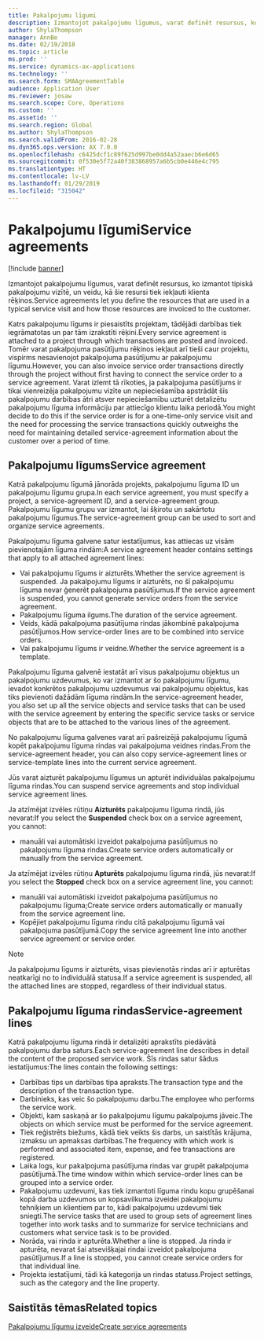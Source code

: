 ```yaml
---
title: Pakalpojumu līgumi
description: Izmantojot pakalpojumu līgumus, varat definēt resursus, ko izmantot tipiskā pakalpojumu vizītē, un veidu, kā šie resursi tiek iekļauti klienta rēķinos.
author: ShylaThompson
manager: AnnBe
ms.date: 02/19/2018
ms.topic: article
ms.prod: ''
ms.service: dynamics-ax-applications
ms.technology: ''
ms.search.form: SMAAgreementTable
audience: Application User
ms.reviewer: josaw
ms.search.scope: Core, Operations
ms.custom: ''
ms.assetid: ''
ms.search.region: Global
ms.author: ShylaThompson
ms.search.validFrom: 2016-02-28
ms.dyn365.ops.version: AX 7.0.0
ms.openlocfilehash: c6425dcf1c89f625d997be0dd4a52aaecb6e6d65
ms.sourcegitcommit: 0f530e5f72a40f383868957a6b5cb0e446e4c795
ms.translationtype: HT
ms.contentlocale: lv-LV
ms.lasthandoff: 01/29/2019
ms.locfileid: "315042"
---
```

# <a name="service-agreements"></a><span data-ttu-id="2dfb4-103">Pakalpojumu līgumi</span><span class="sxs-lookup"><span data-stu-id="2dfb4-103">Service agreements</span></span>

[!include [banner](../includes/banner.md)]

<span data-ttu-id="2dfb4-104">Izmantojot pakalpojumu līgumus, varat definēt resursus, ko izmantot tipiskā pakalpojumu vizītē, un veidu, kā šie resursi tiek iekļauti klienta rēķinos.</span><span class="sxs-lookup"><span data-stu-id="2dfb4-104">Service agreements let you define the resources that are used in a typical service visit and how those resources are invoiced to the customer.</span></span>

<span data-ttu-id="2dfb4-105">Katrs pakalpojumu līgums ir piesaistīts projektam, tādējādi darbības tiek iegrāmatotas un par tām izrakstīti rēķini.</span><span class="sxs-lookup"><span data-stu-id="2dfb4-105">Every service agreement is attached to a project through which transactions are posted and invoiced.</span></span> <span data-ttu-id="2dfb4-106">Tomēr varat pakalpojuma pasūtījumu rēķinos iekļaut arī tieši caur projektu, vispirms nesavienojot pakalpojuma pasūtījumu ar pakalpojumu līgumu.</span><span class="sxs-lookup"><span data-stu-id="2dfb4-106">However, you can also invoice service order transactions directly through the project without first having to connect the service order to a service agreement.</span></span> <span data-ttu-id="2dfb4-107">Varat izlemt tā rīkoties, ja pakalpojuma pasūtījums ir tikai vienreizēja pakalpojumu vizīte un nepieciešamība apstrādāt šīs pakalpojumu darbības ātri atsver nepieciešamību uzturēt detalizētu pakalpojumu līguma informāciju par attiecīgo klientu laika periodā.</span><span class="sxs-lookup"><span data-stu-id="2dfb4-107">You might decide to do this if the service order is for a one-time-only service visit and the need for processing the service transactions quickly outweighs the need for maintaining detailed service-agreement information about the customer over a period of time.</span></span>

## <a name="service-agreement"></a><span data-ttu-id="2dfb4-108">Pakalpojumu līgums</span><span class="sxs-lookup"><span data-stu-id="2dfb4-108">Service agreement</span></span>

<span data-ttu-id="2dfb4-109">Katrā pakalpojumu līgumā jānorāda projekts, pakalpojumu līguma ID un pakalpojumu līgumu grupa.</span><span class="sxs-lookup"><span data-stu-id="2dfb4-109">In each service agreement, you must specify a project, a service-agreement ID, and a service-agreement group.</span></span> <span data-ttu-id="2dfb4-110">Pakalpojumu līgumu grupu var izmantot, lai šķirotu un sakārtotu pakalpojumu līgumus.</span><span class="sxs-lookup"><span data-stu-id="2dfb4-110">The service-agreement group can be used to sort and organize service agreements.</span></span>

<span data-ttu-id="2dfb4-111">Pakalpojumu līguma galvene satur iestatījumus, kas attiecas uz visām pievienotajām līguma rindām:</span><span class="sxs-lookup"><span data-stu-id="2dfb4-111">A service agreement header contains settings that apply to all attached agreement lines:</span></span>

-  <span data-ttu-id="2dfb4-112">Vai pakalpojumu līgums ir aizturēts.</span><span class="sxs-lookup"><span data-stu-id="2dfb4-112">Whether the service agreement is suspended.</span></span> <span data-ttu-id="2dfb4-113">Ja pakalpojumu līgums ir aizturēts, no šī pakalpojumu līguma nevar ģenerēt pakalpojuma pasūtījumus.</span><span class="sxs-lookup"><span data-stu-id="2dfb4-113">If the service agreement is suspended, you cannot generate service orders from the service agreement.</span></span>
-  <span data-ttu-id="2dfb4-114">Pakalpojumu līguma ilgums.</span><span class="sxs-lookup"><span data-stu-id="2dfb4-114">The duration of the service agreement.</span></span>
-  <span data-ttu-id="2dfb4-115">Veids, kādā pakalpojuma pasūtījuma rindas jākombinē pakalpojuma pasūtījumos.</span><span class="sxs-lookup"><span data-stu-id="2dfb4-115">How service-order lines are to be combined into service orders.</span></span>
-  <span data-ttu-id="2dfb4-116">Vai pakalpojumu līgums ir veidne.</span><span class="sxs-lookup"><span data-stu-id="2dfb4-116">Whether the service agreement is a template.</span></span>

<span data-ttu-id="2dfb4-117">Pakalpojumu līguma galvenē iestatāt arī visus pakalpojumu objektus un pakalpojumu uzdevumus, ko var izmantot ar šo pakalpojumu līgumu, ievadot konkrētos pakalpojumu uzdevumus vai pakalpojumu objektus, kas tiks pievienoti dažādām līguma rindām.</span><span class="sxs-lookup"><span data-stu-id="2dfb4-117">In the service-agreement header, you also set up all the service objects and service tasks that can be used with the service agreement by entering the specific service tasks or service objects that are to be attached to the various lines of the agreement.</span></span>

<span data-ttu-id="2dfb4-118">No pakalpojumu līguma galvenes varat arī pašreizējā pakalpojumu līgumā kopēt pakalpojumu līguma rindas vai pakalpojuma veidnes rindas.</span><span class="sxs-lookup"><span data-stu-id="2dfb4-118">From the service-agreement header, you can also copy service-agreement lines or service-template lines into the current service agreement.</span></span>

<span data-ttu-id="2dfb4-119">Jūs varat aizturēt pakalpojumu līgumus un apturēt individuālas pakalpojumu līguma rindas.</span><span class="sxs-lookup"><span data-stu-id="2dfb4-119">You can suspend service agreements and stop individual service agreement lines.</span></span>

<span data-ttu-id="2dfb4-120">Ja atzīmējat izvēles rūtiņu **Aizturēts** pakalpojumu līguma rindā, jūs nevarat:</span><span class="sxs-lookup"><span data-stu-id="2dfb4-120">If you select the **Suspended** check box on a service agreement, you cannot:</span></span>

-    <span data-ttu-id="2dfb4-121">manuāli vai automātiski izveidot pakalpojuma pasūtījumus no pakalpojumu līguma rindas.</span><span class="sxs-lookup"><span data-stu-id="2dfb4-121">Create service orders automatically or manually from the service agreement.</span></span>

<span data-ttu-id="2dfb4-122">Ja atzīmējat izvēles rūtiņu **Apturēts** pakalpojumu līguma rindā, jūs nevarat:</span><span class="sxs-lookup"><span data-stu-id="2dfb4-122">If you select the **Stopped** check box on a service agreement line, you cannot:</span></span>

-    <span data-ttu-id="2dfb4-123">manuāli vai automātiski izveidot pakalpojuma pasūtījumus no pakalpojumu līguma;</span><span class="sxs-lookup"><span data-stu-id="2dfb4-123">Create service orders automatically or manually from the service agreement line.</span></span>
-    <span data-ttu-id="2dfb4-124">Kopējiet pakalpojumu līguma rindu citā pakalpojumu līgumā vai pakalpojuma pasūtījumā.</span><span class="sxs-lookup"><span data-stu-id="2dfb4-124">Copy the service agreement line into another service agreement or service order.</span></span>


> [!NOTE]
> <span data-ttu-id="2dfb4-125">Ja pakalpojumu līgums ir aizturēts, visas pievienotās rindas arī ir apturētas neatkarīgi no to individuālā statusa.</span><span class="sxs-lookup"><span data-stu-id="2dfb4-125">If a service agreement is suspended, all the attached lines are stopped, regardless of their individual status.</span></span>

## <a name="service-agreement-lines"></a><span data-ttu-id="2dfb4-126">Pakalpojumu līguma rindas</span><span class="sxs-lookup"><span data-stu-id="2dfb4-126">Service-agreement lines</span></span>

<span data-ttu-id="2dfb4-127">Katrā pakalpojumu līguma rindā ir detalizēti aprakstīts piedāvātā pakalpojumu darba saturs.</span><span class="sxs-lookup"><span data-stu-id="2dfb4-127">Each service-agreement line describes in detail the content of the proposed service work.</span></span> <span data-ttu-id="2dfb4-128">Šīs rindas satur šādus iestatījumus:</span><span class="sxs-lookup"><span data-stu-id="2dfb4-128">The lines contain the following settings:</span></span>

-  <span data-ttu-id="2dfb4-129">Darbības tips un darbības tipa apraksts.</span><span class="sxs-lookup"><span data-stu-id="2dfb4-129">The transaction type and the description of the transaction type.</span></span>
-  <span data-ttu-id="2dfb4-130">Darbinieks, kas veic šo pakalpojumu darbu.</span><span class="sxs-lookup"><span data-stu-id="2dfb4-130">The employee who performs the service work.</span></span>
-  <span data-ttu-id="2dfb4-131">Objekti, kam saskaņā ar šo pakalpojumu līgumu pakalpojums jāveic.</span><span class="sxs-lookup"><span data-stu-id="2dfb4-131">The objects on which service must be performed for the service agreement.</span></span>
-  <span data-ttu-id="2dfb4-132">Tiek reģistrēts biežums, kādā tiek veikts šis darbs, un saistītās krājuma, izmaksu un apmaksas darbības.</span><span class="sxs-lookup"><span data-stu-id="2dfb4-132">The frequency with which work is performed and associated item, expense, and fee transactions are registered.</span></span>
-  <span data-ttu-id="2dfb4-133">Laika logs, kur pakalpojuma pasūtījuma rindas var grupēt pakalpojuma pasūtījumā.</span><span class="sxs-lookup"><span data-stu-id="2dfb4-133">The time window within which service-order lines can be grouped into a service order.</span></span>
-  <span data-ttu-id="2dfb4-134">Pakalpojumu uzdevumi, kas tiek izmantoti līguma rindu kopu grupēšanai kopā darba uzdevumos un kopsavilkuma izveidei pakalpojumu tehniķiem un klientiem par to, kādi pakalpojumu uzdevumi tiek sniegti.</span><span class="sxs-lookup"><span data-stu-id="2dfb4-134">The service tasks that are used to group sets of agreement lines together into work tasks and to summarize for service technicians and customers what service task is to be provided.</span></span>
-  <span data-ttu-id="2dfb4-135">Norāda, vai rinda ir apturēta.</span><span class="sxs-lookup"><span data-stu-id="2dfb4-135">Whether a line is stopped.</span></span> <span data-ttu-id="2dfb4-136">Ja rinda ir apturēta, nevarat šai atsevišķajai rindai izveidot pakalpojuma pasūtījumus.</span><span class="sxs-lookup"><span data-stu-id="2dfb4-136">If a line is stopped, you cannot create service orders for that individual line.</span></span>
-  <span data-ttu-id="2dfb4-137">Projekta iestatījumi, tādi kā kategorija un rindas statuss.</span><span class="sxs-lookup"><span data-stu-id="2dfb4-137">Project settings, such as the category and the line property.</span></span>

## <a name="related-topics"></a><span data-ttu-id="2dfb4-138">Saistītās tēmas</span><span class="sxs-lookup"><span data-stu-id="2dfb4-138">Related topics</span></span>

[<span data-ttu-id="2dfb4-139">Pakalpojumu līgumu izveide</span><span class="sxs-lookup"><span data-stu-id="2dfb4-139">Create service agreements</span></span>](create-service-agreements.md)
